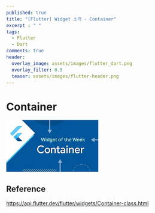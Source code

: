 ```yaml
---
published: true
title: "[Flutter] Widget 소개 - Container"
excerpt : " "
tags: 
  - Flutter
  - Dart
comments: true
header:
  overlay_image: assets/images/flutter_dart.png
  overlay_filter: 0.5
  teaser: assets/images/flutter-header.png
---
```

# Container 
![](/assets/images/Container.jpg)



## Reference
<https://api.flutter.dev/flutter/widgets/Container-class.html>

